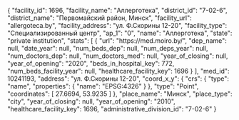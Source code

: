 {
    "facility_id": 1696,
    "facility_name": "Аллерготека",
    "district_id": "7-02-6",
    "district_name": "Первомайский район, Минск",
    "facility_url": "allergoteca.by",
    "facility_address": "ул. Ф.Скорины 12-20",
    "facility_type": "Специализированный центр",
    "ap_1": "0",
    "name": "Аллерготека",
    "state": "private institution",
    "stats": [
        {
            "url": "https:\/\/med.moiro.by\/",
            "dep_name": null,
            "date_year": null,
            "num_beds_dep": null,
            "num_deps_year": null,
            "num_doctors_dep": null,
            "num_doctors_med": null,
            "year_of_closing": null,
            "year_of_opening": "2020",
            "beds_in_hospital_key": 772,
            "num_beds_facility_year": null,
            "healthcare_facility_key": 1696
        }
    ],
    "med_id": 10241193,
    "address": "ул. Ф.Скорины 12-20",
    "coord_x_y": {
        "crs": {
            "type": "name",
            "properties": {
                "name": "EPSG:4326"
            }
        },
        "type": "Point",
        "coordinates": [
            27.6694,
            53.9235
        ]
    },
    "place_name": "Минск",
    "place_type": "city",
    "year_of_closing": null,
    "year_of_opening": "2010",
    "healthcare_facility_key": 1696,
    "administrative_division_id": "7-02-6"
}
